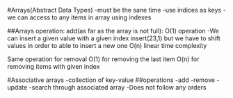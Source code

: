#Arrays(Abstract Data Types)
-must be the sane time
-use indices as keys
-we can access to any items in array using indexes

##Arrays operation:
add(as far as the array is not full): O(1) operation
-We can insert a given value with a given index
insert(23,1) but we have to shift values in order to able to insert a new one
O(n)  linear time complexity

Same operation for removal
O(1) for removing the last item
O(n) for removing items with given index

#Associative arrays
-collection of key-value
##operations
-add
-remove
-update
-search through associated array
-Does not follow any orders